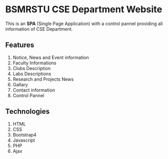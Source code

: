 # BSMRSTU CSE Department Website

 This is an **SPA** (Single Page Application) with a control pannel providing all information of CSE Department.


## Features

1.  Notice, News and Event information 
2.  Faculty Informations
3.  Clubs Description
4. Labs Descriptions
5. Research and Projects News 
6. Gallary
7. Contact information
8. Control Pannel

## Technologies

1.  HTML
2.  CSS
3.  Bootstrap4
4.  Javascript
5.  PHP
6.  Ajax
